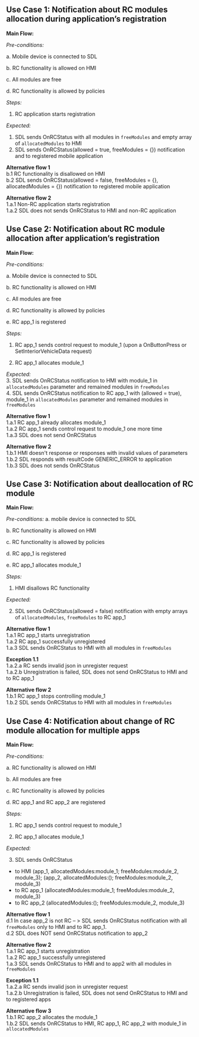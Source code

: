 ## Use Case 1: Notification about RC modules allocation during application’s registration

**Main Flow:**

_Pre-conditions:_  

a.  Mobile device is connected to SDL  

b.	RC functionality is allowed on HMI  

c.	All modules are free  

d.	RC functionality is allowed by policies  

_Steps:_

1.	RC application starts registration

_Expected:_   
1. SDL sends OnRCStatus with all modules in `freeModules` and empty array of `allocatedModules` to HMI
2. SDL sends OnRCStatus(allowed = true, freeModules = {}) notification and to registered mobile application

**Alternative flow 1**  
b.1 RC functionality is disallowed on HMI  
b.2 SDL sends OnRCStatus(allowed = false, freeModules = {}, allocatedModules = {}) notification to registered mobile application 

**Alternative flow 2**  
1.a.1 Non-RC application starts registration  
1.a.2 SDL does not sends OnRCStatus to HMI and non-RC application


## Use Case 2: Notification about RC module allocation after application’s registration

**Main Flow:**

_Pre-conditions:_  

a.	Mobile device is connected to SDL  

b.	RC functionality is allowed on HMI  

c.	All modules are free  

d.	RC functionality is allowed by policies  

e.	RC app_1 is registered 

_Steps:_
1.	RC app_1 sends control request to module_1 (upon a OnButtonPress or SetInteriorVehicleData request) 

2. RC app_1 allocates module_1

_Expected:_  
3. SDL sends OnRCStatus notification to HMI with module_1 in `allocatedModules` parameter and remained modules in `freeModules`  
4. SDL sends OnRCStatus notification to RC app_1 with (allowed = true), module_1 in `allocatedModules` parameter and remained modules in `freeModules` 

**Alternative flow 1**  
1.a.1 RC app_1 already allocates module_1  
1.a.2 RC app_1 sends control request to module_1 one more time  
1.a.3 SDL does not send OnRCStatus  

**Alternative flow 2**  
1.b.1 HMI doesn't response or responses with invalid values of parameters  
1.b.2 SDL responds with resultCode GENERIC_ERROR to application  
1.b.3 SDL does not sends OnRCStatus

## Use Case 3: Notification about deallocation of RC module 

**Main Flow:**

_Pre-conditions:_ 
a.	mobile device is connected to SDL  

b.	RC functionality is allowed on HMI    

c.	RC functionality is allowed by policies  

d.	RC app_1 is registered  

e.	RC app_1 allocates module_1  

_Steps:_  

1. HMI disallows RC functionality  

_Expected:_  

2. SDL sends OnRCStatus(allowed = false) notification with empty arrays of `allocatedModules`, `freeModules` to RC app_1


**Alternative flow 1**  
1.a.1 RC app_1 starts unregistration  
1.a.2 RC app_1 successfully unregistered  
1.a.3 SDL sends OnRCStatus to HMI with all modules in `freeModules`  

**Exception 1.1**  
1.a.2.a RC sends invalid json in unregister request  
1.a.2.b Unregistration is failed, SDL does not send OnRCStatus to HMI and to RC app_1

**Alternative flow 2**  
1.b.1 RC app_1 stops controlling module_1  
1.b.2 SDL sends OnRCStatus to HMI with all modules in `freeModules`  


## Use Case 4: Notification about change of RC module allocation for multiple apps  

**Main Flow:**

_Pre-conditions:_  

a.	RC functionality is allowed on HMI  

b.	All modules are free  

c.	RC functionality is allowed by policies  

d.	RC app_1 and RC app_2 are registered

_Steps:_   

1.	RC app_1 sends control request to module_1  

2.  RC app_1 allocates module_1  

_Expected:_  

3. SDL sends OnRCStatus  
- to HMI (app_1, allocatedModules:module_1; freeModules:module_2, module_3); (app_2, allocatedModules:(); freeModules:module_2, module_3)  
- to RC app_1 (allocatedModules:module_1; freeModules:module_2, module_3)  
- to RC app_2 (allocatedModules:(); freeModules:module_2, module_3) 

**Alternative flow 1**  
d.1 In case app_2 is not RC – > SDL sends OnRCStatus notification with all `freeModules` only to HMI and to RC app_1.  
d.2 SDL does NOT send OnRCStatus notification to app_2
 
**Alternative flow 2**  
1.a.1 RC app_1 starts unregistration  
1.a.2 RC app_1 successfully unregistered  
1.a.3 SDL sends OnRCStatus to HMI and to app2 with all modules in `freeModules`

**Exception 1.1**  
1.a.2.a RC sends invalid json in unregister request  
1.a.2.b Unregistration is failed, SDL does not send OnRCStatus to HMI and to registered apps

**Alternative flow 3**  
1.b.1 RC app_2 allocates the module_1  
1.b.2 SDL sends OnRCStatus to HMI, RC app_1, RC app_2  with module_1 in `allocatedModules`
